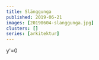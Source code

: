 ```yaml
---
title: Slänggunga
published: 2019-06-21
images: [20190604-slanggunga.jpg]
clusters: []
series: [arkitektur]
---
```


y'=0
